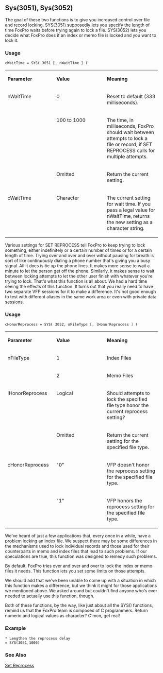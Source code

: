 ## Sys(3051), Sys(3052)

The goal of these two functions is to give you increased control over file and record locking. SYS(3051) supposedly lets you specify the length of time FoxPro waits before trying again to lock a file. SYS(3052) lets you decide what FoxPro does if an index or memo file is locked and you want to lock it.

### Usage

```foxpro
cWaitTime = SYS( 3051 [, nWaitTime ] )
```
<table>
<tr>
  <td width="32%" valign="top">
  <p><b>Parameter</b></p>
  </td>
  <td width=23% valign=top>
  <p><b>Value</b></p>
  </td>
  <td width=45% valign=top>
  <p><b>Meaning</b></p>
  </td>
 </tr>
<tr>
  <td width=32% rowspan=3 valign=top>
  <p>nWaitTime</p>
  </td>
  <td width=23% valign=top>
  <p>0</p>
  </td>
  <td width=45% valign=top>
  <p>Reset to default (333 milliseconds).</p>
  </td>
 </tr>
<tr>
  <td width=33% valign=top>
  <p>100 to 1000</p>
  </td>
  <td width=67% valign=top>
  <p>The time, in milliseconds, FoxPro should wait between attempts to lock a file or record, if SET REPROCESS calls for multiple attempts.</p>
  </td>
 </tr>
<tr>
  <td width=33% valign=top>
  <p>Omitted</p>
  </td>
  <td width=67% valign=top>
  <p>Return the current setting.</p>
  </td>
 </tr>
<tr>
  <td width="32%" valign="top">
  <p>cWaitTime</p>
  </td>
  <td width=23% valign=top>
  <p>Character</p>
  </td>
  <td width=45% valign=top>
  <p>The current setting for wait time. If you pass a legal value for nWaitTime, returns the new setting as a character string. </p>
  </td>
 </tr>
</table>

Various settings for SET REPROCESS tell FoxPro to keep trying to lock something, either indefinitely or a certain number of times or for a certain length of time. Trying over and over and over without pausing for breath is sort of like continuously dialing a phone number that's giving you a busy signal. All it does is tie up the phone lines. It makes more sense to wait a minute to let the person get off the phone. Similarly, it makes sense to wait between locking attempts to let the other user finish with whatever you're trying to lock. That's what this function is all about. We had a hard time seeing the effects of this function. It turns out that you really need to have two separate VFP sessions for it to make a difference. It's not good enough to test with different aliases in the same work area or even with private data sessions.

### Usage

```foxpro
cHonorReprocess = SYS( 3052, nFileType [, lHonorReprocess ] )
```
<table>
<tr>
  <td width="32%" valign="top">
  <p><b>Parameter</b></p>
  </td>
  <td width=23% valign=top>
  <p><b>Value</b></p>
  </td>
  <td width=45% valign=top>
  <p><b>Meaning</b></p>
  </td>
 </tr>
<tr>
  <td width=32% rowspan=2 valign=top>
  <p>nFileType</p>
  </td>
  <td width=23% valign=top>
  <p>1</p>
  </td>
  <td width=45% valign=top>
  <p>Index Files</p>
  </td>
 </tr>
<tr>
  <td width=33% valign=top>
  <p>2</p>
  </td>
  <td width=67% valign=top>
  <p>Memo Files</p>
  </td>
 </tr>
<tr>
  <td width=32% rowspan=2 valign=top>
  <p>lHonorReprocess</p>
  </td>
  <td width=23% valign=top>
  <p>Logical</p>
  </td>
  <td width=45% valign=top>
  <p>Should attempts to lock the specified file type honor the current reprocess setting?</p>
  </td>
 </tr>
<tr>
  <td width=33% valign=top>
  <p>Omitted</p>
  </td>
  <td width=67% valign=top>
  <p>Return the current setting for the specified file type.</p>
  </td>
 </tr>
<tr>
  <td width=32% rowspan=2 valign=top>
  <p>cHonorReprocess</p>
  </td>
  <td width=23% valign=top>
  <p>&quot;0&quot;</p>
  </td>
  <td width=45% valign=top>
  <p>VFP doesn't honor the reprocess setting for the specified file type.</p>
  </td>
 </tr>
<tr>
  <td width=33% valign=top>
  <p>&quot;1&quot;</p>
  </td>
  <td width=67% valign=top>
  <p>VFP honors the reprocess setting for the specified file type.</p>
  </td>
 </tr>
</table>

We've heard of just a few applications that, every once in a while, have a problem locking an index file. We suspect there may be some differences in the mechanisms used to lock individual records and those used for their counterparts in memo and index files that lead to such problems. If our speculations are true, this function was designed to remedy such problems.

By default, FoxPro tries over and over and over to lock the index or memo files it needs. This function lets you set some limits on those attempts.

We should add that we've been unable to come up with a situation in which this function makes a difference, but we think it might for those applications we mentioned above. We asked around but couldn't find anyone who's ever needed to actually use this function, though.

Both of these functions, by the way, like just about all the SYS() functions, remind us that the FoxPro team is composed of C programmers. Return numeric and logical values as character? C'mon, get real!

### Example

```foxpro
* Lengthen the reprocess delay
= SYS(3051,1000)
```
### See Also

[Set Reprocess](s4g206.md)
